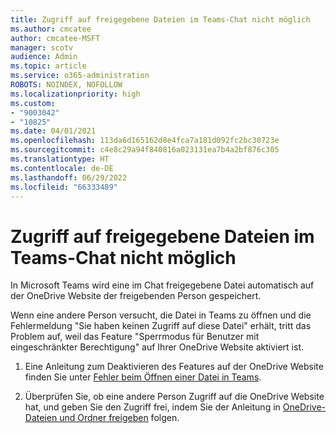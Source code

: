```yaml
---
title: Zugriff auf freigegebene Dateien im Teams-Chat nicht möglich
ms.author: cmcatee
author: cmcatee-MSFT
manager: scotv
audience: Admin
ms.topic: article
ms.service: o365-administration
ROBOTS: NOINDEX, NOFOLLOW
ms.localizationpriority: high
ms.custom:
- "9003042"
- "10825"
ms.date: 04/01/2021
ms.openlocfilehash: 113da6d165162d8e4fca7a181d092fc2bc30723e
ms.sourcegitcommit: c4e8c29a94f840816a023131ea7b4a2bf876c305
ms.translationtype: HT
ms.contentlocale: de-DE
ms.lasthandoff: 06/29/2022
ms.locfileid: "66333489"
---
```

# <a name="unable-to-access-files-shared-in-teams-chat"></a>Zugriff auf freigegebene Dateien im Teams-Chat nicht möglich

In Microsoft Teams wird eine im Chat freigegebene Datei automatisch auf der OneDrive Website der freigebenden Person gespeichert.

Wenn eine andere Person versucht, die Datei in Teams zu öffnen und die Fehlermeldung "Sie haben keinen Zugriff auf diese Datei" erhält, tritt das Problem auf, weil das Feature "Sperrmodus für Benutzer mit eingeschränkter Berechtigung" auf Ihrer OneDrive Website aktiviert ist.

1. Eine Anleitung zum Deaktivieren des Features auf der OneDrive Website finden Sie unter [Fehler beim Öffnen einer Datei in Teams](https://go.microsoft.com/fwlink/?linkid=2155733).

1. Überprüfen Sie, ob eine andere Person Zugriff auf die OneDrive Website hat, und geben Sie den Zugriff frei, indem Sie der Anleitung in [OneDrive-Dateien und Ordner freigeben](https://go.microsoft.com/fwlink/?linkid=2156017) folgen.